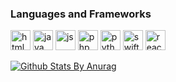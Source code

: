 

### Languages and Frameworks


<p>
<img alt="html" src="https://user-images.githubusercontent.com/9101381/87623295-19c64c00-c6f3-11ea-849c-91655abb5f1f.png" height="32px" margin="6px 4px" />
<img alt="java" src="https://user-images.githubusercontent.com/9101381/87623296-1a5ee280-c6f3-11ea-9d66-60d9f9b31f90.png" height="32px" margin="6px 4px" />
<img alt="js" src="https://user-images.githubusercontent.com/9101381/87623297-1a5ee280-c6f3-11ea-8226-94a3114aa28b.png" height="32px" margin="6px 4px" />
<img alt="php" src="https://user-images.githubusercontent.com/9101381/87623298-1a5ee280-c6f3-11ea-8040-152d69da525d.png" height="32px" margin="6px 4px" />
<img alt="python" src="https://user-images.githubusercontent.com/9101381/87623299-1af77900-c6f3-11ea-90a3-e5fc8757166f.png" height="32px" margin="6px 4px" />
<img alt="swift" src="https://user-images.githubusercontent.com/9101381/87623300-1af77900-c6f3-11ea-954e-518d895b18ad.png" height="32px" margin="6px 4px" />
<img alt="react" src="https://user-images.githubusercontent.com/9101381/87623367-39f60b00-c6f3-11ea-8e17-304519a788f5.png" height="32px" margin="6px 4px" />
</p>


[![Github Stats By Anurag](https://github-readme-stats.vercel.app/api?username=carsonuh&show_icons=true&title_color=fff&icon_color=79ff97&text_color=9f9f9f&bg_color=151515)](https://github.com/anuraghazra/github-readme-stats)
